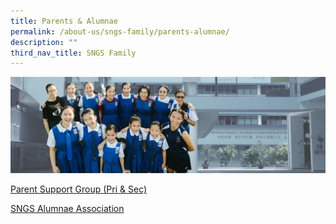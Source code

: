 ```yaml
---
title: Parents & Alumnae
permalink: /about-us/sngs-family/parents-alumnae/
description: ""
third_nav_title: SNGS Family
---
```

![About Us](/images/Banner%20Photos/subpage%2001%20about%20us.jpg)

[Parent Support Group (Pri & Sec)](https://www.facebook.com/parents.stnicks)

[SNGS Alumnae Association](https://sngsalumnae.org.sg/)